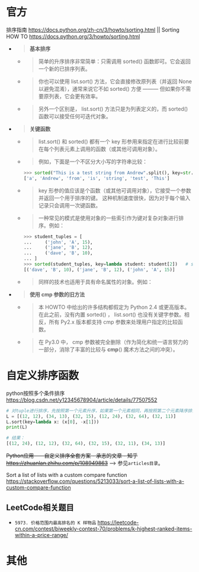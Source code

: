 
# 官方

排序指南 https://docs.python.org/zh-cn/3/howto/sorting.html || Sorting HOW TO https://docs.python.org/3/howto/sorting.html
- > **基本排序**
  * > 简单的升序排序非常简单：只需调用 sorted() 函数即可。它会返回一个新的已排序列表。
  * > 你也可以使用 list.sort() 方法，它会直接修改原列表（并返回 None 以避免混淆），通常来说它不如 sorted() 方便 ——— 但如果你不需要原列表，它会更有效率。
  * > 另外一个区别是， list.sort() 方法只是为列表定义的，而 sorted() 函数可以接受任何可迭代对象。
- > **关键函数**
  * > list.sort() 和 sorted() 都有一个 key 形参用来指定在进行比较前要在每个列表元素上调用的函数（或其他可调用对象）。
  * > 例如，下面是一个不区分大小写的字符串比较：
    ```py
    >>> sorted("This is a test string from Andrew".split(), key=str.lower)
    ['a', 'Andrew', 'from', 'is', 'string', 'test', 'This']
    ```
  * > key 形参的值应该是个函数（或其他可调用对象），它接受一个参数并返回一个用于排序的键。 这种机制速度很快，因为对于每个输入记录只会调用一次键函数。
  * > 一种常见的模式是使用对象的一些索引作为键对复杂对象进行排序。例如：
    ```py
    >>> student_tuples = [
    ...     ('john', 'A', 15),
    ...     ('jane', 'B', 12),
    ...     ('dave', 'B', 10),
    ... ]
    >>> sorted(student_tuples, key=lambda student: student[2])   # sort by age
    [('dave', 'B', 10), ('jane', 'B', 12), ('john', 'A', 15)]
    ```
  * > 同样的技术也适用于具有命名属性的对象。例如：
- > **使用 cmp 参数的旧方法**
  * > 本 HOWTO 中给出的许多结构都假定为 Python 2.4 或更高版本。在此之前，没有内置 sorted() ， list.sort() 也没有关键字参数。相反，所有 Py2.x 版本都支持 cmp 参数来处理用户指定的比较函数。
  * > 在 Py3.0 中， cmp 参数被完全删除（作为简化和统一语言努力的一部分，消除了丰富的比较与 __cmp__() 魔术方法之间的冲突）。

# 自定义排序函数

python按照多个条件排序 https://blog.csdn.net/y12345678904/article/details/77507552
```py
# 对tuple进行排序，先按照第一个元素升序，如果第一个元素相同，再按照第二个元素降序排列。
L = [(12, 12), (34, 13), (32, 15), (12, 24), (32, 64), (32, 11)]
L.sort(key=lambda x: (x[0], -x[1]))
print(L)

# 结果：
[(12, 24), (12, 12), (32, 64), (32, 15), (32, 11), (34, 13)]
```

~~Python应用——自定义排序全套方案 - 承志的文章 - 知乎 https://zhuanlan.zhihu.com/p/108949863~~  -->  参见`articles目录`。

Sort a list of lists with a custom compare function https://stackoverflow.com/questions/5213033/sort-a-list-of-lists-with-a-custom-compare-function

## LeetCode相关题目
- `5973. 价格范围内最高排名的 K 样物品` https://leetcode-cn.com/contest/biweekly-contest-70/problems/k-highest-ranked-items-within-a-price-range/

# 其他
